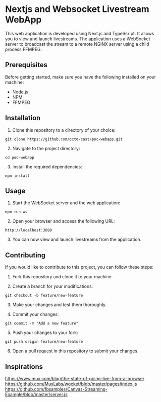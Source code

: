 # Nextjs and Websocket Livestream WebApp

This web application is developed using Next.js and TypeScript. It allows you to view and launch livestreams. The application uses a WebSocket server to broadcast the stream to a remote NGINX server using a child process FFMPEG.

## Prerequisites

Before getting started, make sure you have the following installed on your machine:

- Node.js
- NPM 
- FFMPEG

## Installation

1. Clone this repository to a directory of your choice:

```shell
git clone https://github.com/octo-cast/poc-webapp.git
```

2. Navigate to the project directory:

```shell
cd poc-webapp
```

3. Install the required dependencies:

```shell
npm install
```

## Usage

1. Start the WebSocket server and the web application:

```shell
npm run ws
```

2. Open your browser and access the following URL:

```
http://localhost:3000
```

3. You can now view and launch livestreams from the application.

## Contributing

If you would like to contribute to this project, you can follow these steps:

1. Fork this repository and clone it to your machine.

2. Create a branch for your modifications:

```shell
git checkout -b feature/new-feature
```

3. Make your changes and test them thoroughly.

4. Commit your changes:

```shell
git commit -m "Add a new feature"
```

5. Push your changes to your fork:

```shell
git push origin feature/new-feature
```

6. Open a pull request in this repository to submit your changes.

## Inspirations

https://www.mux.com/blog/the-state-of-going-live-from-a-browser
https://github.com/MuxLabs/wocket/blob/master/pages/index.js
https://github.com/fbsamples/Canvas-Streaming-Example/blob/master/server.js
